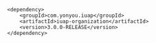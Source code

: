 	<dependency>
		<groupId>com.yonyou.iuap</groupId>
    	<artifactId>iuap-organization</artifactId>
    	<version>3.0.0-RELEASE</version>
	</dependency>
